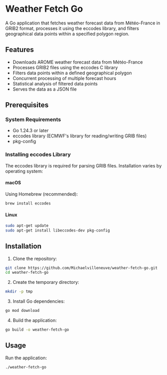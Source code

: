 # Weather Fetch Go

A Go application that fetches weather forecast data from Météo-France in GRIB2 format, processes it using the eccodes library, and filters geographical data points within a specified polygon region.

## Features

- Downloads AROME weather forecast data from Météo-France
- Processes GRIB2 files using the eccodes C library
- Filters data points within a defined geographical polygon
- Concurrent processing of multiple forecast hours
- Statistical analysis of filtered data points
- Serves the data as a JSON file

## Prerequisites

### System Requirements

- Go 1.24.3 or later
- eccodes library (ECMWF's library for reading/writing GRIB files)
- pkg-config

### Installing eccodes Library

The eccodes library is required for parsing GRIB files. Installation varies by operating system:

#### macOS

Using Homebrew (recommended):
```bash
brew install eccodes
```

#### Linux

```bash
sudo apt-get update
sudo apt-get install libeccodes-dev pkg-config
```

## Installation

1. Clone the repository:
```bash
git clone https://github.com/Michaelvilleneuve/weather-fetch-go.git
cd weather-fetch-go
```

2. Create the temporary directory:
```bash
mkdir -p tmp
```

3. Install Go dependencies:
```bash
go mod download
```

4. Build the application:
```bash
go build -o weather-fetch-go
```

## Usage

Run the application:
```bash
./weather-fetch-go
```
